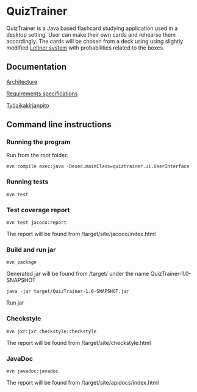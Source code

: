 # QuizTrainer

QuizTrainer is a Java based flashcard studying application used in a desktop setting. User can make their own cards and rehearse them accordingly. The cards will be chosen from a deck using using slightly modified [Leitner system](https://en.wikipedia.org/wiki/Leitner_system) with probabilities related to the boxes.

## Documentation
[Architecture](https://github.com/tommise/ot-harjoitustyo/blob/master/documentation/architecture.md)

[Requirements specifications](https://github.com/tommise/ot-harjoitustyo/blob/master/documentation/requirements_specifications.md)

[Työaikakirjanpito](https://github.com/tommise/ot-harjoitustyo/blob/master/documentation/tuntikirjanpito.md)

## Command line instructions

### Running the program
Run from the root folder:
```
mvn compile exec:java -Dexec.mainClass=quiztrainer.ui.UserInterface
```
### Running tests
```
mvn test
```
### Test coverage report
```
mvn test jacoco:report
```
The report will be found from /target/site/jacoco/index.html
### Build and run jar
```
mvn package
```
Generated jar will be found from /target/ under the name QuizTrainer-1.0-SNAPSHOT

```
java -jar target/QuizTrainer-1.0-SNAPSHOT.jar
```
Run jar
### Checkstyle
```
mvn jxr:jxr checkstyle:checkstyle
```
The report will be found from /target/site/checkstyle.html
### JavaDoc
```
mvn javadoc:javadoc
```
The report will be found from /target/site/apidocs/index.html

